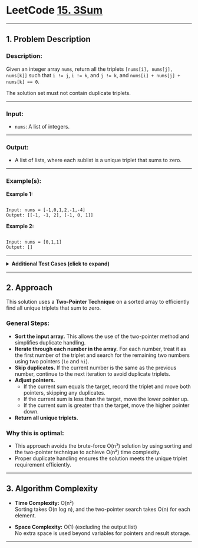 # LeetCode [15. 3Sum](https://leetcode.com/problems/3sum/)

---

## 1. Problem Description

### Description:
Given an integer array `nums`, return all the triplets `[nums[i], nums[j], nums[k]]` such that `i != j`, `i != k`, and `j != k`, and `nums[i] + nums[j] + nums[k] == 0`.

The solution set must not contain duplicate triplets.

---

### Input:
- `nums`: A list of integers.

---

### Output:
- A list of lists, where each sublist is a unique triplet that sums to zero.

---

### Example(s):
**Example 1:**
```

Input: nums = [-1,0,1,2,-1,-4]
Output: [[-1, -1, 2], [-1, 0, 1]]

```

**Example 2:**
```

Input: nums = [0,1,1]
Output: []

```

---

<details>
<summary><strong>Additional Test Cases (click to expand)</strong></summary>

**Test Case 1:**
```

Input: nums = [0,0,0]
Output: [[0,0,0]]
Explanation: Only one unique triplet exists.

```

**Test Case 2:**
```

Input: nums = [-2,0,0,2,2]
Output: [[-2,0,2]]
Explanation: Duplicate handling ensures each triplet is returned only once.

```

</details>

---

## 2. Approach

This solution uses a **Two-Pointer Technique** on a sorted array to efficiently find all unique triplets that sum to zero.

### General Steps:
- **Sort the input array.** This allows the use of the two-pointer method and simplifies duplicate handling.
- **Iterate through each number in the array.** For each number, treat it as the first number of the triplet and search for the remaining two numbers using two pointers (`lo` and `hi`).
- **Skip duplicates.** If the current number is the same as the previous number, continue to the next iteration to avoid duplicate triplets.
- **Adjust pointers.**
    - If the current sum equals the target, record the triplet and move both pointers, skipping any duplicates.
    - If the current sum is less than the target, move the lower pointer up.
    - If the current sum is greater than the target, move the higher pointer down.
- **Return all unique triplets.**

### Why this is optimal:
- This approach avoids the brute-force O(n³) solution by using sorting and the two-pointer technique to achieve O(n²) time complexity.
- Proper duplicate handling ensures the solution meets the unique triplet requirement efficiently.

---

## 3. Algorithm Complexity

- **Time Complexity:** O(n²)  
  Sorting takes O(n log n), and the two-pointer search takes O(n) for each element.
  
- **Space Complexity:** O(1) (excluding the output list)  
  No extra space is used beyond variables for pointers and result storage.

---